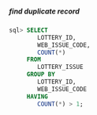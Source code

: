 ##### find duplicate record
```sql
sql> SELECT
        LOTTERY_ID,
        WEB_ISSUE_CODE,
        COUNT(*)
     FROM
        LOTTERY_ISSUE
     GROUP BY
        LOTTERY_ID,
        WEB_ISSUE_CODE
     HAVING
        COUNT(*) > 1;
```